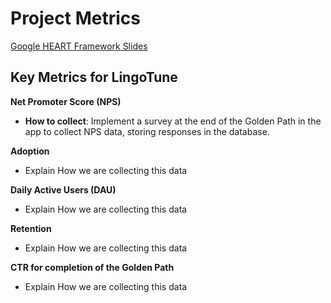 # Project Metrics

[Google HEART Framework Slides](https://docs.google.com/presentation/d/1zN9kk9sTAY4EAVvL_tDzilyJ7DuriDWFc9fz8cMHPYc/edit#slide=id.gc8216bd24_20_0)

## Key Metrics for LingoTune

**Net Promoter Score (NPS)**

- **How to collect**: Implement a survey at the end of the Golden Path in the app to collect NPS data, storing responses in the database.

**Adoption**

- Explain How we are collecting this data

**Daily Active Users (DAU)**

- Explain How we are collecting this data

**Retention**

- Explain How we are collecting this data

**CTR for completion of the Golden Path**

- Explain How we are collecting this data
